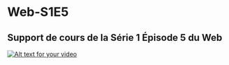 # Web-S1E5
## Support de cours de la Série 1 Épisode 5 du Web
[![Alt text for your video](http://img.youtube.com/vi/i4CKGMCTdeY/0.jpg)](https://youtu.be/i4CKGMCTdeY)
